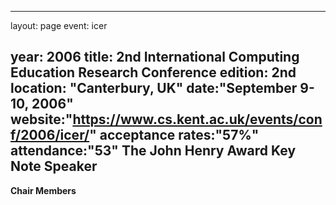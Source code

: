---
layout: page
event: icer

year: 2006
title: 2nd International Computing Education Research Conference
edition: 2nd
location: "Canterbury, UK"
date:"September 9-10, 2006"
website:"https://www.cs.kent.ac.uk/events/conf/2006/icer/"
acceptance rates:"57%"
attendance:"53"
**The John Henry Award**
**Key Note Speaker**
- 
**Chair Members**